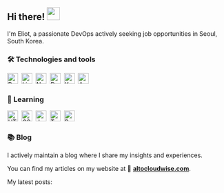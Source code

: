 ## Hi there! <img src="https://raw.githubusercontent.com/MartinHeinz/MartinHeinz/master/wave.gif" width="30px" height="30px" />

I'm Eliot, a passionate DevOps actively seeking job opportunities in Seoul, South Korea.

### 🛠 Technologies and tools
<img src="https://img.shields.io/badge/Python-282C34?logo=python&logoColor=2b5b84" alt="Python logo" title="Python" height="25" />&nbsp;
<img src="https://img.shields.io/badge/Linux-282C34?logo=linux&logoColor=ebb441" alt="Linux logo" title="Linux" height="25" />&nbsp;
<img src="https://img.shields.io/badge/Nginx-282C34?logo=nginx&logoColor=4E962C" alt="Nginx logo" title="Nginx" height="25" />&nbsp;
<img src="https://img.shields.io/badge/Docker-282C34?logo=docker&logoColor=5799C1" alt="Docker logo" title="Docker" height="25" />&nbsp;
<img src="https://img.shields.io/badge/Kubernetes-282C34?logo=kubernetes&logoColor=526DDE" alt="Kubernetes logo" title="Kubernetes" height="25" />&nbsp;
<img src="https://img.shields.io/badge/AWS-282C34?logo=amazonaws&logoColor=E89D3A" alt="AWS logo" title="AWS" height="25" />&nbsp;

### 📝 Learning
<img src="https://img.shields.io/badge/HTML5-282C34?logo=html5&logoColor=E34F26" alt="HTML5 logo" title="HTML5" height="25" />&nbsp; 
<img src="https://img.shields.io/badge/CSS3-282C34?logo=css3&logoColor=1572B6" alt="CSS3 logo" title="CSS3" height="25" />&nbsp; 
<img src="https://img.shields.io/badge/JavaScript-282C34?logo=javascript&logoColor=F7DF1E" alt="JavaScript logo" title="JavaScript" height="25" />&nbsp; 
<img src="https://img.shields.io/badge/TypeScript-282C34?logo=typescript&logoColor=3178C6" alt="TypeScript logo" title="TypeScript" height="25" />&nbsp;
<img src="https://img.shields.io/badge/React-282C34?logo=react&logoColor=61DAFB" alt="React logo" title="React" height="25" />&nbsp; 

### 📚 Blog
I actively maintain a blog where I share my insights and experiences. 

You can find my articles on my website at 📑 [**altocloudwise.com**](https://altocloudwise.com).

My latest posts:

